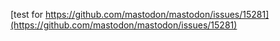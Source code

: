 [test for https://github.com/mastodon/mastodon/issues/15281](https://github.com/mastodon/mastodon/issues/15281)